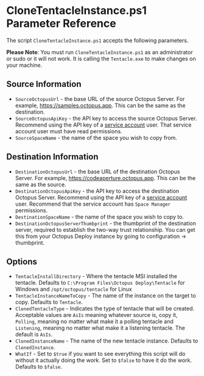 # CloneTentacleInstance.ps1 Parameter Reference

The script `CloneTentacleInstance.ps1` accepts the following parameters.

**Please Note**: You must run `CloneTentacleInstance.ps1` as an administrator or sudo or it will not work.  It is calling the `Tentacle.exe` to make changes on your machine.

## Source Information
- `SourceOctopusUrl` - the base URL of the source Octopus Server.  For example, https://samples.octopus.app.  This can be the same as the destination.
- `SourceOctopusApiKey` - the API key to access the source Octopus Server.  Recommend using the API key of a [service account](https://octopus.com/docs/security/users-and-teams/service-accounts) user.  That service account user must have read permissions.
- `SourceSpaceName` - the name of the space you wish to copy from.

## Destination Information
- `DestinationOctopusUrl` - the base URL of the destination Octopus Server. For example, https://codeaperture.octopus.app.  This can be the same as the source.
- `DestinationOctopusApiKey` - the API key to access the destination Octopus Server.  Recommend using the API key of a [service account](https://octopus.com/docs/security/users-and-teams/service-accounts) user.  Recommend that the service account has `Space Manager` permissions.
- `DestinationSpaceName` - the name of the space you wish to copy to.
- `DestinationOctopusServerThumbprint` - the thumbprint of the destination server, required to establish the two-way trust relationship.  You can get this from your Octopus Deploy instance by going to configuration -> thumbprint.

## Options

- `TentacleInstallDirectory` - Where the tentacle MSI installed the tentacle.  Defaults to `C:\Program Files\Octopus Deploy\Tentacle` for Windows and `/opt/octopus/tentacle` for Linux
- `TentacleInstanceNameToCopy` - The name of the instance on the target to copy.  Defaults to `Tentacle`.
- `ClonedTentacleType` - Indicates the type of tentacle that will be created.  Acceptable values are `AsIs` meaning whatever source is, copy it, `Polling`, meaning no matter what make it a polling tentacle and `Listening`, meaning no matter what make it a listening tentacle.  The default is `AsIs`.
- `ClonedInstanceName` - The name of the new tentacle instance.  Defaults to `ClonedInstance`.
- `WhatIf` - Set to `$true` if you want to see everything this script will do without it actually doing the work.  Set to `$false` to have it do the work.  Defaults to `$false`.